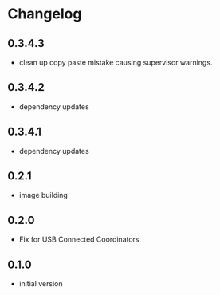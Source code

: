 # Changelog
## 0.3.4.3
- clean up copy paste mistake causing supervisor warnings.

## 0.3.4.2
- dependency updates

## 0.3.4.1
- dependency updates

## 0.2.1

- image building

## 0.2.0

- Fix for USB Connected Coordinators

## 0.1.0

- initial version
